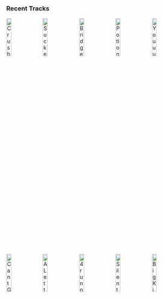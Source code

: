 ### Recent Tracks
[<img src='https://lastfm.freetls.fastly.net/i/u/300x300/fb1b0454084418449be79f771ecfcc25.png' width='16%' height='16%' alt='Crush'>](https://www.last.fm/music/tessa%2bviolet/_/crush)&nbsp;&nbsp;&nbsp;&nbsp;[<img src='https://lastfm.freetls.fastly.net/i/u/300x300/9c00fdd2d9709303328005a9a047fcef.png' width='16%' height='16%' alt='Sucker Punch'>](https://www.last.fm/music/sigrid/_/sucker%2bpunch)&nbsp;&nbsp;&nbsp;&nbsp;[<img src='https://lastfm.freetls.fastly.net/i/u/300x300/16e5d8af9c0dd67ea1f3fb62bb874415.png' width='16%' height='16%' alt='Bridges'>](https://www.last.fm/music/johnnyswim/_/bridges)&nbsp;&nbsp;&nbsp;&nbsp;[<img src='https://lastfm.freetls.fastly.net/i/u/300x300/b5d46ca9f5cc8fafd76d4c4d5e713c76.png' width='16%' height='16%' alt='Potions'>](https://www.last.fm/music/day%2bwave/_/potions)&nbsp;&nbsp;&nbsp;&nbsp;[<img src='https://lastfm.freetls.fastly.net/i/u/300x300/5f62c360207763b2a4f3ac6747e0691a.png' width='16%' height='16%' alt='Youuu'>](https://www.last.fm/music/coin/_/youuu)&nbsp;&nbsp;&nbsp;&nbsp;<br>[<img src='https://lastfm.freetls.fastly.net/i/u/300x300/d8117e38757dcb42612536833b640d5f.png' width='16%' height='16%' alt='Cant Get You Out of My Head'>](https://www.last.fm/music/johnny%2bgoth/_/can%2527t%2bget%2byou%2bout%2bof%2bmy%2bhead)&nbsp;&nbsp;&nbsp;&nbsp;[<img src='https://lastfm.freetls.fastly.net/i/u/300x300/85728709ae918f37b5e0c7367a3dc799.png' width='16%' height='16%' alt='A Letter To My Younger Self (feat. Logic)'>](https://www.last.fm/music/quinn%2bxcii/_/a%2bletter%2bto%2bmy%2byounger%2bself%2b%2528feat.%2blogic%2529)&nbsp;&nbsp;&nbsp;&nbsp;[<img src='https://lastfm.freetls.fastly.net/i/u/300x300/e6f9404b083593591ca0fe6613b7d400.png' width='16%' height='16%' alt='4runner'>](https://www.last.fm/music/prettyboyshav/_/4runner)&nbsp;&nbsp;&nbsp;&nbsp;[<img src='https://lastfm.freetls.fastly.net/i/u/300x300/21c06b1974a0b3be571fa392815b0ed9.png' width='16%' height='16%' alt='Silent'>](https://www.last.fm/music/embody/_/silent)&nbsp;&nbsp;&nbsp;&nbsp;[<img src='https://lastfm.freetls.fastly.net/i/u/300x300/e6f8a46e706ef7e2e2927eca80af9449.png' width='16%' height='16%' alt='Big Kids (Bergie Remix)'>](https://www.last.fm/music/lukr/_/big%2bkids%2b%2528bergie%2bremix%2529)&nbsp;&nbsp;&nbsp;&nbsp;<br>
